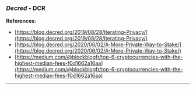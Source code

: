
### *Decred* - DCR

**References**:
- [https://blog.decred.org/2019/08/28/Iterating-Privacy/](https://blog.decred.org/2019/08/28/Iterating-Privacy/)
- [https://blog.decred.org/2020/06/02/A-More-Private-Way-to-Stake/](https://blog.decred.org/2020/06/02/A-More-Private-Way-to-Stake/)
- [https://medium.com/@blockblogfr/top-6-cryptocurrencies-with-the-highest-median-fees-f0d1662a16aa](https://medium.com/@blockblogfr/top-6-cryptocurrencies-with-the-highest-median-fees-f0d1662a16aa)

---
